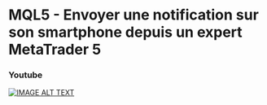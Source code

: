 # MQL5 - Envoyer une notification sur son smartphone depuis un expert MetaTrader 5

### Youtube

[![IMAGE ALT TEXT](http://img.youtube.com/vi/8aajiow5fX4/0.jpg)](http://www.youtube.com/watch?v=8aajiow5fX4 "MQL5 - Envoyer une notification sur son smartphone depuis un expert MetaTrader 5")